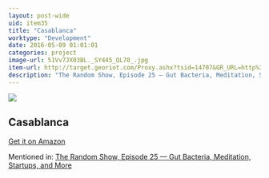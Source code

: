 ```yaml
---
layout: post-wide
uid: item35
title: "Casablanca"
worktype: "Development"
date: 2016-05-09 01:01:01
categories: project
image-url: 51Vv7JX03BL._SY445_QL70_.jpg
item-url: http://target.georiot.com/Proxy.ashx?tsid=14707&GR_URL=http%3A%2F%2Fwww.amazon.com%2FCasablanca-Screenplay-Editors-Digital-Publishing-ebook%2Fdp%2FB009HS5CFY%2F
description: "The Random Show, Episode 25 — Gut Bacteria, Meditation, Startups, and More"
---
```

<a href="http://target.georiot.com/Proxy.ashx?tsid=14707&GR_URL=http%3A%2F%2Fwww.amazon.com%2FCasablanca-Screenplay-Editors-Digital-Publishing-ebook%2Fdp%2FB009HS5CFY%2F" target="blank"><img src="../../../../img/thumbs/51Vv7JX03BL._SY445_QL70_.jpg" class="prod-img"></a>
<h2>Casablanca</h2>
<p><a href="http://target.georiot.com/Proxy.ashx?tsid=14707&GR_URL=http%3A%2F%2Fwww.amazon.com%2FCasablanca-Screenplay-Editors-Digital-Publishing-ebook%2Fdp%2FB009HS5CFY%2F" target="blank">Get it on Amazon</a><p>
<p>Mentioned in: <a href="http://fourhourworkweek.com/2014/08/22/the-random-show-episode-25-gut-bacteria-meditation-startups-and-more/" target="blank">The Random Show, Episode 25 — Gut Bacteria, Meditation, Startups, and More</a></p>
